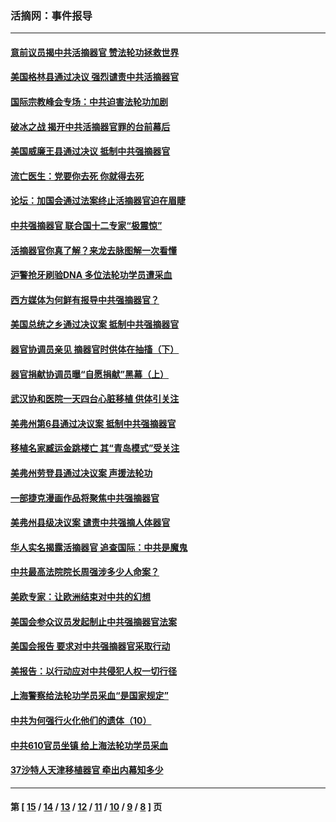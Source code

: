 ### 活摘网：事件报导
---
#### [意前议员揭中共活摘器官 赞法轮功拯救世界](../../pages/nf5877/n13203445.md?09090430) 
#### [美国格林县通过决议 强烈谴责中共活摘器官](../../pages/nf5877/n13119367.md?09090430) 
#### [国际宗教峰会专场：中共迫害法轮功加剧](../../pages/nf5877/n13088279.md?09090430) 
#### [破冰之战 揭开中共活摘器官罪的台前幕后](../../pages/nf5877/n13082457.md?09090430) 
#### [美国威廉王县通过决议 抵制中共强摘器官](../../pages/nf5877/n13056521.md?09090430) 
#### [流亡医生：党要你去死 你就得去死](../../pages/nf5877/n13052835.md?09090430) 
#### [论坛：加国会通过法案终止活摘器官迫在眉睫](../../pages/nf5877/n13029839.md?09090430) 
#### [中共强摘器官 联合国十二专家“极震惊”](../../pages/nf5877/n13024313.md?09090430) 
#### [活摘器官你真了解？来龙去脉图解一次看懂](../../pages/nf5877/n13013820.md?09090430) 
#### [沪警抢牙刷验DNA 多位法轮功学员遭采血](../../pages/nf5877/n12969218.md?09090430) 
#### [西方媒体为何鲜有报导中共强摘器官？](../../pages/nf5877/n12932034.md?09090430) 
#### [美国总统之乡通过决议案 抵制中共强摘器官](../../pages/nf5877/n12908242.md?09090430) 
#### [器官协调员亲见 摘器官时供体在抽搐（下）](../../pages/nf5877/n12898622.md?09090430) 
#### [器官捐献协调员曝“自愿捐献”黑幕（上）](../../pages/nf5877/n12878830.md?09090430) 
#### [武汉协和医院一天四台心脏移植 供体引关注](../../pages/nf5877/n12863175.md?09090430) 
#### [美弗州第6县通过决议案 抵制中共强摘器官](../../pages/nf5877/n12805218.md?09090430) 
#### [移植名家臧运金跳楼亡 其“青岛模式”受关注](../../pages/nf5877/n12803746.md?09090430) 
#### [美弗州劳登县通过决议案 声援法轮功](../../pages/nf5877/n12785715.md?09090430) 
#### [一部捷克漫画作品将聚焦中共强摘器官](../../pages/nf5877/n12785954.md?09090430) 
#### [美弗州县级决议案 谴责中共强摘人体器官](../../pages/nf5877/n12721290.md?09090430) 
#### [华人实名揭露活摘器官 追查国际：中共是魔鬼](../../pages/nf5877/n12691724.md?09090430) 
#### [中共最高法院院长周强涉多少人命案？](../../pages/nf5877/n12678074.md?09090430) 
#### [美欧专家：让欧洲结束对中共的幻想](../../pages/nf5877/n12652921.md?09090430) 
#### [美国会参众议员发起制止中共强摘器官法案](../../pages/nf5877/n12627668.md?09090430) 
#### [美国会报告 要求对中共强摘器官采取行动](../../pages/nf5877/n12448233.md?09090430) 
#### [美报告：以行动应对中共侵犯人权一切行径](../../pages/nf5877/n12443204.md?09090430) 
#### [上海警察给法轮功学员采血“是国家规定”](../../pages/nf5877/n12371027.md?09090430) 
#### [中共为何强行火化他们的遗体（10）](../../pages/nf5877/n12352363.md?09090430) 
#### [中共610官员坐镇 给上海法轮功学员采血](../../pages/nf5877/n12350295.md?09090430) 
#### [37沙特人天津移植器官 牵出内幕知多少](../../pages/nf5877/n12338586.md?09090430) 

---
#### 第 [ [15](./15.md?09090430) / [14](./14.md?09090430) / [13](./13.md?09090430) / [12](./12.md?09090430) / [11](./11.md?09090430) / [10](./10.md?09090430) / [9](./9.md?09090430) / [8](./8.md?09090430) ] 页

